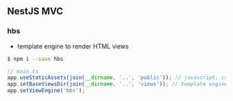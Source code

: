 ## NestJS MVC

### hbs

-   template engine to render HTML views

```sh
$ npm i --save hbs
```

```ts
// main.ts
app.useStaticAssets(join(__dirname, '..', 'public')); // javascript, css
app.setBaseViewsDir(join(__dirname, '..', 'views')); // template engine views
app.setViewEngine('hbs');
```
